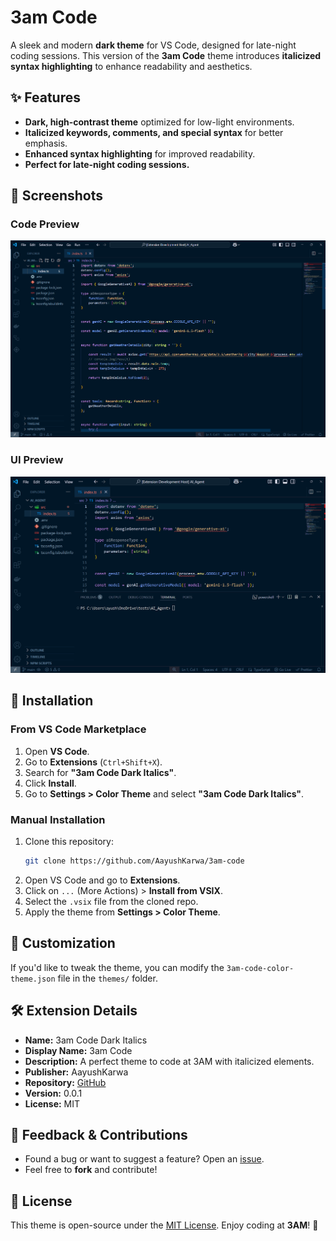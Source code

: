 # 3am Code 

A sleek and modern **dark theme** for VS Code, designed for late-night coding sessions. This version of the **3am Code** theme introduces **italicized syntax highlighting** to enhance readability and aesthetics.

## ✨ Features
- **Dark, high-contrast theme** optimized for low-light environments.
- **Italicized keywords, comments, and special syntax** for better emphasis.
- **Enhanced syntax highlighting** for improved readability.
- **Perfect for late-night coding sessions.**

## 📸 Screenshots
### Code Preview
![Screenshot 1](images/screenshot1.png)

### UI Preview
![Screenshot 2](images/screenshot2.png)

## 🔧 Installation
### From VS Code Marketplace
1. Open **VS Code**.
2. Go to **Extensions** (`Ctrl+Shift+X`).
3. Search for **"3am Code Dark Italics"**.
4. Click **Install**.
5. Go to **Settings > Color Theme** and select **"3am Code Dark Italics"**.

### Manual Installation
1. Clone this repository:
   ```sh
   git clone https://github.com/AayushKarwa/3am-code
   ```
2. Open VS Code and go to **Extensions**.
3. Click on `...` (More Actions) > **Install from VSIX**.
4. Select the `.vsix` file from the cloned repo.
5. Apply the theme from **Settings > Color Theme**.

## 🔧 Customization
If you'd like to tweak the theme, you can modify the `3am-code-color-theme.json` file in the `themes/` folder.

## 🛠 Extension Details
- **Name:** 3am Code Dark Italics
- **Display Name:** 3am Code
- **Description:** A perfect theme to code at 3AM with italicized elements.
- **Publisher:** AayushKarwa
- **Repository:** [GitHub](https://github.com/AayushKarwa/3am-code)
- **Version:** 0.0.1
- **License:** MIT

## 📢 Feedback & Contributions
- Found a bug or want to suggest a feature? Open an [issue](https://github.com/AayushKarwa/3am-code/issues).
- Feel free to **fork** and contribute!

## 📜 License
This theme is open-source under the [MIT License](LICENSE). Enjoy coding at **3AM**! 🚀

